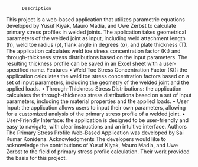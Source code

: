           Description
This project is a web-based application that utilizes parametric equations developed by Yusuf Kiyak, Mauro Madia, and Uwe Zerbst to calculate primary stress profiles in welded joints. The application takes geometrical parameters of the welded joint as input, including weld attachment length (h), weld toe radius (ρ), flank angle in degrees (α), and plate thickness (T).
The application calculates weld toe stress concentration factor (Kt) and through-thickness stress distributions based on the input parameters. The resulting thickness profile can be saved in an Excel sheet with a user-specified name.
           Features
• Weld Toe Stress Concentration Factor (Kt): the application calculates the weld toe stress concentration factors based on a set of input parameters, including the geometry of the welded joint and the applied loads.
• Through-Thickness Stress Distributions: the application calculates the through-thickness stress distributions based on a set of input parameters, including the material properties and the applied loads.
• User Input: the application allows users to input their own parameters, allowing for a customized analysis of the primary stress profile of a welded joint.
• User-Friendly Interface: the application is designed to be user-friendly and easy to navigate, with clear instructions and an intuitive interface.
           Authors
The Primary Stress Profile Web-Based Application was developed by Sai Kumar Konidena.
            Acknowledgments
The developers would like to acknowledge the contributions of Yusuf Kiyak, Mauro Madia, and Uwe Zerbst to the field of primary stress profile calculation. Their work provided the basis for this project.

